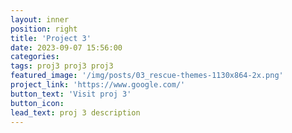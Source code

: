```yaml
---
layout: inner
position: right
title: 'Project 3'
date: 2023-09-07 15:56:00
categories:
tags: proj3 proj3 proj3
featured_image: '/img/posts/03_rescue-themes-1130x864-2x.png'
project_link: 'https://www.google.com/'
button_text: 'Visit proj 3'
button_icon: 
lead_text: proj 3 description
---
```

